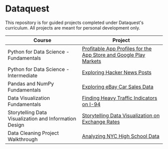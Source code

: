 # Dataquest

This repository is for guided projects completed under Dataquest's curriculum. All projects are meant for personal development only.

| Course | Project |
|--------|---------|
| Python for Data Science - Fundamentals | [Profitable App Profiles for the App Store and Google Play Markets](https://github.com/kulraween/Dataquest/blob/main/Profitable%20App%20Profiles%20for%20the%20App%20Store%20and%20Google%20Play%20Markets.ipynb) |
| Python for Data Science - Intermediate | [Exploring Hacker News Posts](https://github.com/kulraween/Dataquest/blob/main/Exploring%20Hacker%20News%20Posts.ipynb) |
| Pandas and NumPy Fundamentals | [Exploring eBay Car Sales Data](https://github.com/kulraween/Dataquest/blob/main/Exploring%20eBay%20Car%20Sales%20Data.ipynb) |
| Data Visualization Fundamentals | [Finding Heavy Traffic Indicators on I-94](https://github.com/kulraween/Dataquest/blob/main/Heavy%20Traffic%20Indicators%20on%20I-94.ipynb) |
| Storytelling Data Visualization and Information Design | [Storytelling Data Visualization on Exchange Rates](https://github.com/kulraween/Dataquest/blob/main/Story%20Telling%20Visualization%20on%20Exchange%20rates.ipynb) |
| Data Cleaning Project Walkthrough | [Analyzing NYC High School Data](https://github.com/kulraween/Dataquest/blob/main/Schools.ipynb) |
